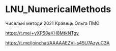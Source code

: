 # LNU_NumericalMethods
Чисельні методи 2021 Кравець Ольга ПМО

https://t.me/+yXP58eKH8MtkNTgy 

https://t.me/joinchat/AAAAAEZVi-s45U7AzyuC3A
